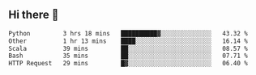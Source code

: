 ## Hi there 👋

<!--
**whirlun/whirlun** is a ✨ _special_ ✨ repository because its `README.md` (this file) appears on your GitHub profile.

Here are some ideas to get you started:

- 🔭 I’m currently working on ...
- 🌱 I’m currently learning ...
- 👯 I’m looking to collaborate on ...
- 🤔 I’m looking for help with ...
- 💬 Ask me about ...
- 📫 How to reach me: ...
- 😄 Pronouns: ...
- ⚡ Fun fact: ...
-->
<!--START_SECTION:waka-->

```txt
Python         3 hrs 18 mins   ██████████▓░░░░░░░░░░░░░░   43.32 %
Other          1 hr 13 mins    ████░░░░░░░░░░░░░░░░░░░░░   16.14 %
Scala          39 mins         ██░░░░░░░░░░░░░░░░░░░░░░░   08.57 %
Bash           35 mins         ██░░░░░░░░░░░░░░░░░░░░░░░   07.71 %
HTTP Request   29 mins         █▓░░░░░░░░░░░░░░░░░░░░░░░   06.40 %
```

<!--END_SECTION:waka-->
